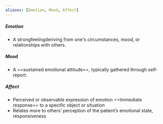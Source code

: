 ```yaml
---
aliases: [Emotion, Mood, Affect]
---
```

##### Emotion
- A strongfeelingderiving from one's circumstances, mood, or relationships with others.

##### Mood 
- A ==sustained emotional attitude==, typically gathered through self-report.
##### Affect
- Perceived or observable expression of emotion ==Immediate response== to a specific object or situation
- Relates more to others’ perception of the patient’s emotional state, responsiveness